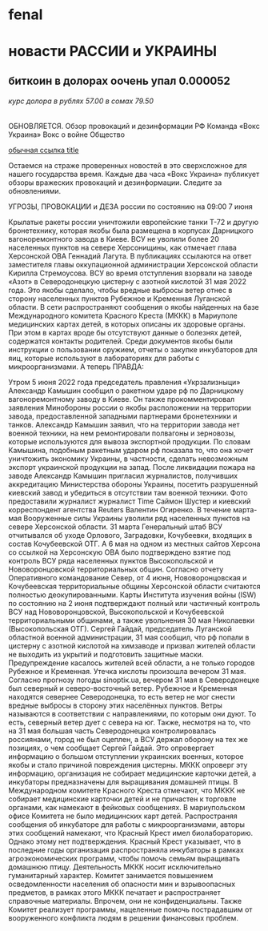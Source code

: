 # fenal
# новасти РАССИИ и УКРАИНЫ 
## биткоин в долорах оочень упал 0.000052
###### курс долора в рублях 57.00 в сомах 79.50
ОБНОВЛЯЕТСЯ. Обзор провокаций и дезинформации РФ
Команда «Вокс Украина»
Вокс о войне
Общество

[обычная ссылка title](https://www.google.com "https://voxukraine.org/ru/obzor-provokatsyj-y-dezynformatsyy-rf/?gclid=CjwKCAjw2f-VBhAsEiwAO4lNeD-8ufddcGA-8oOrnKZKCCNTrtrA12Q6UX-hugMnexdBD6gMBOjG-RoCCXcQAvD_BwE")

Остаемся на страже проверенных новостей в это сверхсложное для нашего государства время. Каждые два часа «Вокс Украина» публикует обзоры вражеских провокаций и дезинформации. Следите за обновлениями.

УГРОЗЫ, ПРОВОКАЦИИ и ДЕЗА россии по состоянию на 09:00 7 июня

Крылатые ракеты россии уничтожили европейские танки Т-72 и другую бронетехнику, которая якобы была размещена в корпусах Дарницкого вагоноремонтного завода в Киеве.
ВСУ не уволили более 20 населенных пунктов на севере Херсонищины, как отмечает глава Херсонской ОВА Геннадий Лагута. В публикациях ссылаются на ответ заместителя главы оккупационной администрации Херсонской области Кирилла Стремоусова.
ВСУ во время отступления взорвали на заводе «Азот» в Северодонецкую цистерну с азотной кислотой 31 мая 2022 года. Это якобы сделало, чтобы вредные выбросы ветер отнес в сторону населенных пунктов Рубежное и Кременная Луганской области.
В сети распространяют сообщения о якобы найденных на базе Международного комитета Красного Креста (МККК) в Мариуполе медицинских картах детей, в которых описаны их здоровые органы. При этом в картах вроде бы отсутствуют данные о болезнях детей, содержатся контакты родителей. Среди документов якобы были инструкции о пользовании оружием, отчеты о закупке инкубаторов для яиц, которые используют в лабораториях для работы с микроорганизмами.
А теперь ПРАВДА:

Утром 5 июня 2022 года председатель правления «Укрзализныци» Александр Камышин сообщил о ракетном ударе рф по Дарницкому вагоноремонтному заводу в Киеве. Он также прокомментировал заявления Минобороны россии о якобы расположении на территории завода, предоставленной западными партнерами бронетехники и танков. Александр Камышин заявил, что на территории завода нет военной техники, на нем ремонтировали полвагоны и зерновозы, которые используются для вывоза экспортной продукции. По словам Камышина, подобным ракетным ударом рф показала то, что она хочет уничтожить экономику Украины, в частности, сделать невозможным экспорт украинской продукции на запад. После ликвидации пожара на заводе Александр Камышин пригласил журналистов, получивших аккредитацию Министерства обороны Украины, посетить разрушенный киевский завод и убедиться в отсутствии там военной техники. Фото предоставили журналист журналист Time Саймон Шустер и киевский корреспондент агентства Reuters Валентин Огиренко.
В течение марта-мая Вооруженные силы Украины уволили ряд населенных пунктов на севере Херсонской области. 31 марта Генеральный штаб ВСУ отчитывался об уходе Орлового, Заградовки, Кочубеевки, входящих в состав Кочубеевской ОТГ. А 6 мая на одном из местных сайтов Херсона со ссылкой на Херсонскую ОВА было подтверждено взятие под контроль ВСУ ряда населенных пунктов Высокопольской и Нововоронцовской территориальных общин. Согласно отчету Оперативного командование Север, от 4 июня, Нововоронцовская и Кочубеевская территориальные общины Херсонской области считаются полностью деокупированными. Карты Института изучения войны (ISW) по состоянию на 2 июня подтверждают полный или частичный контроль ВСУ над Нововоронцовской, Высокопольской и Кочубеевской территориальными общинами, а также увольнения 30 мая Николаевки (Высокопольская ОТГ).
Сергей Гайдай, председатель Луганской областной военной администрации, 31 мая сообщил, что рф попали в цистерну с азотной кислотой на химзаводе и призвал жителей области не выходить из укрытий и подготовить защитные маски. Предупреждение касалось жителей всей области, а не только городов Рубежное и Кременная. Утечка кислоты произошла вечером 31 мая. Согласно прогнозу погоды sinoptiк.ua, вечером 31 мая в Северодонецке был северный и северо-восточный ветер. Рубежное и Кременная находятся севернее Северодонецка, то есть ветер не мог снести вредные выбросы в сторону этих населённых пунктов. Ветры называются в соответствии с направлениями, по которым они дуют. То есть, северный ветер дует с севера на юг. Также, несмотря на то, что на 31 мая большая часть Северодонецка контролировалась россиянами, город не был оцеплен, а ВСУ держал оборону на тех же позициях, о чем сообщает Сергей Гайдай. Это опровергает информацию о большом отступлении украинских военных, которое якобы и стало причиной повреждения цистерны.
МККК опроверг эту информацию, организация не собирает медицинские карточки детей, а инкубаторы предназначены для выращивания домашней птицы. В Международном комитете Красного Креста отмечают, что МККК не собирает медицинские карточки детей и не причастен к торговле органами, как намекают в фейковых сообщениях. В мариупольском офисе Комитета не было медицинских карт детей. Распространяя сообщения об инкубаторе для работы с микроорганизмами, авторы этих сообщений намекают, что Красный Крест имел биолабораторию. Однако этому нет подтверждения. Красный Крест указывает, что в последние годы организация распространяла инкубаторы в рамках агроэкономических программ, чтобы помочь семьям выращивать домашнюю птицу. Деятельность МККК носит исключительно гуманитарный характер. Комитет занимается повышением осведомленности населения об опасности мин и взрывоопасных предметов, в рамках этого МККК печатает и распространяет справочные материалы. Впрочем, они не конфиденциальны. Также Комитет реализует программы, нацеленные помочь пострадавшим от вооруженного конфликта людям в решении финансовых проблем.
